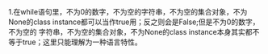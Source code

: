 1.在while语句里，不为0的数字，不为空的字符串，不为空的集合对象，不为None的class instance都可以当作true用；反之则会是False;但是不为0的数字，不为空的
字符串，不为空的集合对象，不为None的class instance本身其实都不等于true；这里只能理解为一种语言特性。
